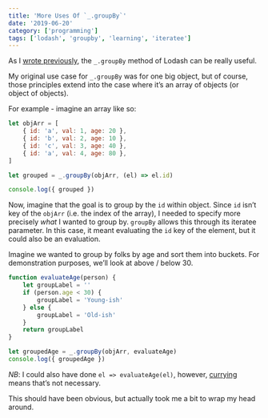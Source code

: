 ```yaml
---
title: 'More Uses Of `_.groupBy`'
date: '2019-06-20'
category: ['programming']
tags: ['lodash', 'groupby', 'learning', 'iteratee']
---
```


As I [wrote previously](../../2019-05-03/lodash-groupby-vs-custom-helpers), the `_.groupBy` method of Lodash can be really useful.

My original use case for `_.groupBy` was for one big object, but of course, those principles extend into the case where it’s an array of objects (or object of objects).

For example - imagine an array like so:

```javascript
let objArr = [
    { id: 'a', val: 1, age: 20 },
    { id: 'b', val: 2, age: 10 },
    { id: 'c', val: 3, age: 40 },
    { id: 'a', val: 4, age: 80 },
]

let grouped = _.groupBy(objArr, (el) => el.id)

console.log({ grouped })
```

Now, imagine that the goal is to group by the `id` within object. Since `id` isn’t key of the `objArr` (i.e. the index of the array), I needed to specify more precisely _what_ I wanted to group by. `groupBy` allows this through its iteratee parameter. In this case, it meant evaluating the `id` key of the element, but it could also be an evaluation.

Imagine we wanted to group by folks by age and sort them into buckets. For demonstration purposes, we’ll look at above / below 30.

```javascript
function evaluateAge(person) {
    let groupLabel = ''
    if (person.age < 30) {
        groupLabel = 'Young-ish'
    } else {
        groupLabel = 'Old-ish'
    }
    return groupLabel
}

let groupedAge = _.groupBy(objArr, evaluateAge)
console.log({ groupedAge })
```

_NB_: I could also have done `el => evaluateAge(el)`, however, [currying](../../2019-04-13/currying-an-introduction-with-function-declarations-and-expressions) means that’s not necessary.

This should have been obvious, but actually took me a bit to wrap my head around.
